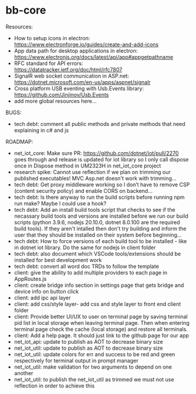 # bb-core

Resources:
- How to setup icons in electron: https://www.electronforge.io/guides/create-and-add-icons
- App data path for desktop applications in electron: https://www.electronjs.org/docs/latest/api/app#appgetpathname
- RFC standard for API errors: https://datatracker.ietf.org/doc/html/rfc7807
- SignalR web socket communication in ASP.net: https://dotnet.microsoft.com/en-us/apps/aspnet/signalr
- Cross platform USB eventing with Usb.Events library: https://github.com/Jinjinov/Usb.Events
- add more global resources here...

BUGS:
- tech debt: comment all public methods and private methods that need explaining in c# and js

ROADMAP:
- net_iot_core: Make sure PR: https://github.com/dotnet/iot/pull/2270 goes through and release is updated for iot library so I only call dispose once in Dispose method in UM2323H in net_iot_core project
- research spike: Cannot use reflection if we plan on trimming our published executables! MVC Asp.net doesn't work with trimming...
- tech debt: Get proxy middleware working so I don’t have to remove CSP (content security policy) and enable CORS on backend…
- tech debt: Is there anyway to run the build scripts before running npm run make? Maybe I could use a hook?
- tech debt: Add an install build tools script that checks to see if the necassary build tools and versions are installed before we run our build scripts (python 3.9.6, nodejs 20.10.0, dotnet 8.0.100 are the required build tools). If they aren't intalled then don't try building and inform the user that they should be installed on their system before beginning...
- tech debt: How to force versions of each build tool to be installed - like in dotnet iot library. Do the same for nodejs in client folder
- tech debt: also document which VSCode tools/extensions should be installed for best development work
- tech debt: convert all word doc TRDs to follow the template
- client: give the ability to add multiple providers to each page in AppRoutes.js
- client: create bridge info section in settings page that gets bridge and device info on button click
- client: add ipc api layer
- client: add css/style layer- add css and style layer to front end client folder
- client: Provide better UI/UX to user on terminal page by saving terminal pid list in local storage when leaving terminal page. Then when entering terminal page check the cache (local storage) and restore all terminals.
- client: Add a help page. It should just link to the github page for our app
- net_iot_api: update to publish as AOT to decrease binary size
- net_iot_util: update to publish as AOT to decrease binary size
- net_iot_util: update colors for err and success to be red and green respectively for terminal output in prompt manager
- net_iot_util: make validation for two arguments to depend on one another
- net_iot_util: to publish the net_iot_util as trimmed we must not use reflection in order to achieve this